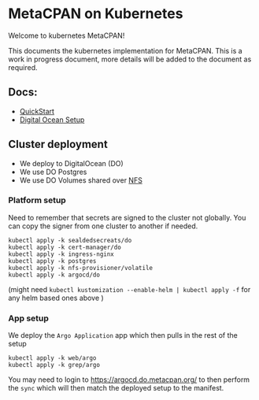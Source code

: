 # MetaCPAN on Kubernetes

Welcome to kubernetes MetaCPAN!

This documents the kubernetes implementation for MetaCPAN. This is a work in
progress document, more details will be added to the document as required.

## Docs:

- [QuickStart](./docs/QuickStart.md)
- [Digital Ocean Setup](./docs/DigitalOceanSetup.md)

## Cluster deployment

- We deploy to DigitalOcean (DO)
- We use DO Postgres
- We use DO Volumes shared over [NFS](https://kubernetes-sigs.github.io/nfs-ganesha-server-and-external-provisioner/)

### Platform setup

Need to remember that secrets are signed to the cluster not globally. You can copy the signer from one cluster to another if needed.

```
kubectl apply -k sealdedsecreats/do
kubectl apply -k cert-manager/do
kubectl apply -k ingress-nginx
kubectl apply -k postgres
kubectl apply -k nfs-provisioner/volatile
kubectl apply -k argocd/do
```

(might need `kubectl kustomization --enable-helm | kubectl apply -f` for any helm based ones above )

### App setup

We deploy the `Argo Application` app which then pulls in the rest of the setup
```
kubectl apply -k web/argo
kubectl apply -k grep/argo
```

You may need to login to https://argocd.do.metacpan.org/ to then perform the
`sync` which will then match the deployed setup to the manifest.
